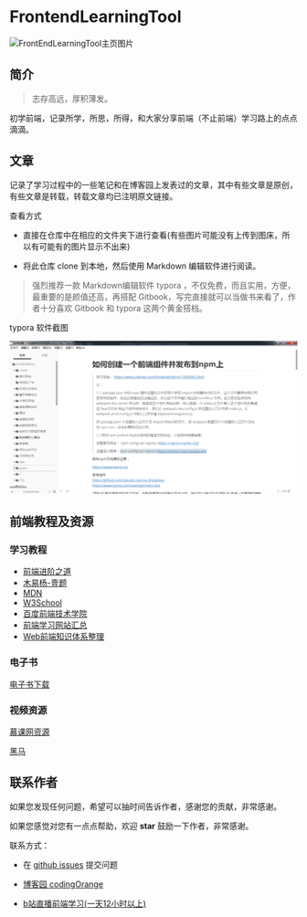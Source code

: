# FrontendLearningTool

![FrontEndLearningTool主页图片](https://images.cnblogs.com/cnblogs_com/zhangguicheng/1618684/o_200417153555FrontEndLearningTool主页图片.jpg) 

## 简介

> 志存高远，厚积薄发。

初学前端，记录所学，所思，所得，和大家分享前端（不止前端）学习路上的点点滴滴。

## 文章

记录了学习过程中的一些笔记和在博客园上发表过的文章，其中有些文章是原创，有些文章是转载，转载文章均已注明原文链接。

查看方式

- 直接在仓库中在相应的文件夹下进行查看(有些图片可能没有上传到图床，所以有可能有的图片显示不出来)

- 将此仓库 clone 到本地，然后使用 Markdown 编辑软件进行阅读。

> 强烈推荐一款 Markdown编辑软件 typora ，不仅免费，而且实用，方便，最重要的是颜值还高，再搭配 Gitbook，写完直接就可以当做书来看了，作者十分喜欢 Gitbook 和 typora 这两个黄金搭档。

typora 软件截图

![](https://raw.githubusercontent.com/happyCoding1024/image-hosting/master/img/20200425181414.png)

## 前端教程及资源

### 学习教程

 - [前端进阶之道](https://yuchengkai.cn/)
 - [木易杨-壹题](https://muyiy.cn/question/)
 - [MDN](https://developer.mozilla.org/zh-CN/) 
 - [W3School](https://www.w3school.com.cn/) 
 - [百度前端技术学院](http://ife.baidu.com/) 
 - [前端学习网站汇总](/教程资源/前端学习网站.md)
 - [Web前端知识体系整理](/教程资源/Web前端知识体系整理.md)

### 电子书

[电子书下载](/doc/use/frontendLearningMaterial.md)

### 视频资源

[慕课网资源](/doc/use/moocLesson.md)

[黑马](/doc/use/heimaLesson.md)

## 联系作者

如果您发现任何问题，希望可以抽时间告诉作者，感谢您的贡献，非常感谢。

如果您感觉对您有一点点帮助，欢迎 **star** 鼓励一下作者，非常感谢。

联系方式：

- 在 [github issues](https://github.com/happyCoding1024/FrontendLearningTool/issues) 提交问题
- [博客园 codingOrange](https://www.cnblogs.com/zhangguicheng/)

- [b站直播前端学习(一天12小时以上)](https://space.bilibili.com/421338049)






